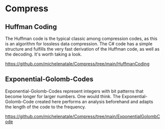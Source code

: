 # Compress

## Huffman Coding
The Huffman code is the typical classic among compression codes, as this is an algorithm for lossless data compression. The C# code has a simple structure and fulfills the very fast derivation of the Huffman code, as well as the decoding. It's worth taking a look.

https://github.com/michelenatale/Compress/tree/main/HuffmanCoding

## Exponential-Golomb-Codes
Exponential-Golomb-Codes represent integers with bit patterns that become longer for larger numbers. One would think. The Exponential-Golomb-Code created here performs an analysis beforehand and adapts the length of the code to the frequency. 

https://github.com/michelenatale/Compress/tree/main/ExponentialGolombCode


